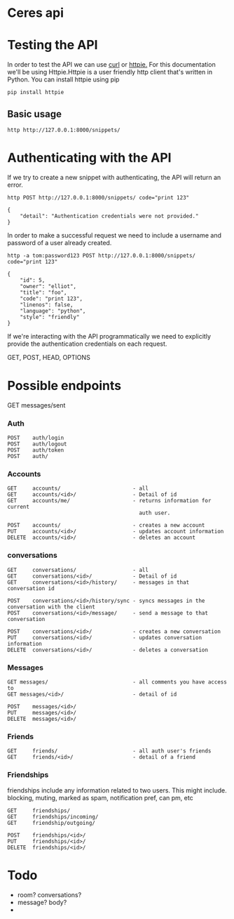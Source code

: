 # Ceres api

# Testing the API

In order to test the API we can use [curl](https://curl.haxx.se/) or [httpie.](https://github.com/jkbrzt/httpie#installation) For this documentation we'll be using Httpie.Httpie is a user friendly http client that's written in Python.
You can install httpie using pip

```
pip install httpie
```

## Basic usage

```
http http://127.0.0.1:8000/snippets/
```

# Authenticating with the API

If we try to create a new snippet with authenticating, the API will return an error.

```
http POST http://127.0.0.1:8000/snippets/ code="print 123"

{
    "detail": "Authentication credentials were not provided."
}
```

In order to make a successful request we need to include a username and password of a user already created.

```
http -a tom:password123 POST http://127.0.0.1:8000/snippets/ code="print 123"

{
    "id": 5,
    "owner": "elliot",
    "title": "foo",
    "code": "print 123",
    "linenos": false,
    "language": "python",
    "style": "friendly"
}
```
If we're interacting with the API programmatically we need to explicitly provide the authentication credentials on each request.

GET, POST, HEAD, OPTIONS

Possible endpoints
==================

GET messages/sent

### Auth

    POST    auth/login
    POST    auth/logout
    POST    auth/token
    POST    auth/

### Accounts

    GET     accounts/                       - all
    GET     accounts/<id>/                  - Detail of id
    GET     accounts/me/                    - returns information for current
                                              auth user.

    POST    accounts/                       - creates a new account                                 
    PUT     accounts/<id>/                  - updates account information
    DELETE  accounts/<id>/                  - deletes an account


### conversations    

    GET     conversations/                  - all
    GET     conversations/<id>/             - Detail of id
    GET     conversations/<id>/history/     - messages in that conversation id

    POST    conversations/<id>/history/sync - syncs messages in the conversation with the client
    POST    conversations/<id>/message/     - send a message to that conversation

    POST    conversations/<id>/             - creates a new conversation
    PUT     conversations/<id>/             - updates conversation information
    DELETE  conversations/<id>/             - deletes a conversation

### Messages

    GET messages/                           - all comments you have access to
    GET messages/<id>/                      - detail of id

    POST    messages/<id>/
    PUT     messages/<id>/
    DELETE  messages/<id>/

### Friends

    GET     friends/                        - all auth user's friends
    GET     friends/<id>/                   - detail of a friend

### Friendships

friendships include any information related to two users.
This might include. blocking, muting, marked as spam, notification pref, can pm, etc

    GET     friendships/
    GET     friendships/incoming/
    GET     friendship/outgoing/  

    POST    friendships/<id>/
    PUT     friendships/<id>/
    DELETE  friendships/<id>/

Todo
====

*   room? conversations?
*   message? body?
*   
